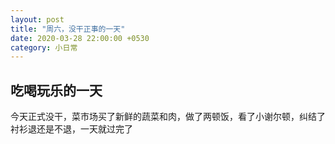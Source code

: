 ```yaml
---
layout: post
title: "周六，没干正事的一天"
date: 2020-03-28 22:00:00 +0530
category: 小日常
---
```


## 吃喝玩乐的一天

今天正式没干，菜市场买了新鲜的蔬菜和肉，做了两顿饭，看了小谢尔顿，纠结了衬衫退还是不退，一天就过完了

